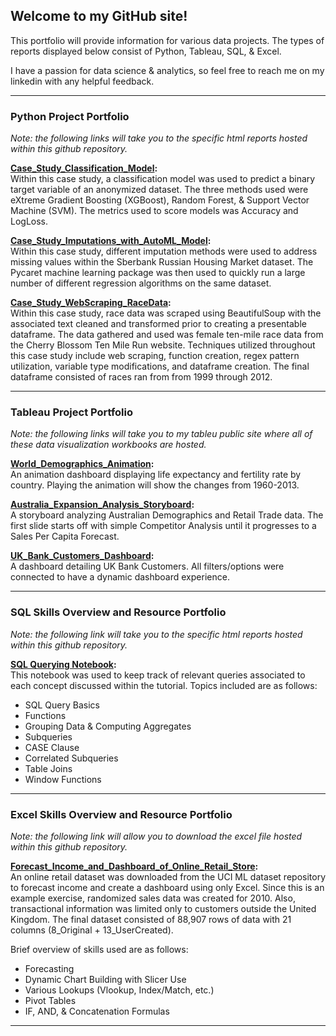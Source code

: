 ## Welcome to my GitHub site!

This portfolio will provide information for various data projects.  The types of reports displayed below consist of Python, Tableau, SQL, & Excel.  

I have a passion for data science & analytics, so feel free to reach me on my linkedin with any helpful feedback.  

---

### Python Project Portfolio
*Note: the following links will take you to the specific html reports hosted within this github repository.*

**[Case_Study_Classification_Model](https://avela0317.github.io/Python/AV_JW_Unit8_CaseStudy.html):** 
<br/>Within this case study, a classification model was used to predict a binary target variable of an anonymized dataset. The three methods used were eXtreme Gradient Boosting (XGBoost), Random Forest, & Support Vector Machine (SVM). The metrics used to score models was Accuracy and LogLoss.

**[Case_Study_Imputations_with_AutoML_Model](https://avela0317.github.io/Python/AV_JW_Unit10_CaseStudy.html):** 
<br/>Within this case study, different imputation methods were used to address missing values within the Sberbank Russian Housing Market dataset.  The Pycaret machine learning package was then used to quickly run a large number of different regression algorithms on the same dataset.

**[Case_Study_WebScraping_RaceData](https://avela0317.github.io/Python/AV_JW_Unit4_CaseStudy.html):** 
<br/>Within this case study, race data was scraped using BeautifulSoup with the associated text cleaned and transformed prior to creating a presentable dataframe.  The data gathered and used was female ten-mile race data from the Cherry Blossom Ten Mile Run website. Techniques utilized throughout this case study include web scraping, function creation, regex pattern utilization, variable type modifications, and dataframe creation. The final dataframe consisted of races ran from from 1999 through 2012.

---

### Tableau Project Portfolio
*Note: the following links will take you to my tableu public site where all of these data visualization workbooks are hosted.*

**[World_Demographics_Animation](https://public.tableau.com/profile/avela0317#!/vizhome/World_Demographics_Animation_16100566502730/WorldDemographics):** 
<br/>An animation dashboard displaying life expectancy and fertility rate by country.  Playing the animation will show the changes from 1960-2013.

**[Australia_Expansion_Analysis_Storyboard](https://public.tableau.com/profile/avela0317#!/vizhome/Australia_Expansion_Analysis/FinalPresentation):** 
<br/>A storyboard analyzing Australian Demographics and Retail Trade data.  The first slide starts off with simple Competitor Analysis until it progresses to a Sales Per Capita Forecast.

**[UK_Bank_Customers_Dashboard](https://public.tableau.com/profile/avela0317#!/vizhome/UK_Bank_Dashboard_16098613765890/UKCustomerSegmentations):** 
<br/>A dashboard detailing UK Bank Customers.  All filters/options were connected to have a dynamic dashboard experience.

---

### SQL Skills Overview and Resource Portfolio
*Note: the following link will take you to the specific html reports hosted within this github repository.*

**[SQL Querying Notebook](https://avela0317.github.io/SQL/SQL_DS_Tutorial.html):** 
<br/>This notebook was used to keep track of relevant queries associated to each concept discussed within the tutorial.  Topics included are as follows:
- SQL Query Basics 
- Functions 
- Grouping Data & Computing Aggregates
- Subqueries 
- CASE Clause 
- Correlated Subqueries 
- Table Joins
- Window Functions

---

### Excel Skills Overview and Resource Portfolio
*Note: the following link will allow you to download the excel file hosted within this github repository.*

**[Forecast_Income_and_Dashboard_of_Online_Retail_Store](https://avela0317.github.io/Excel/Online_Retail_Dashboard.xlsx):** 
<br/>An online retail dataset was downloaded from the UCI ML dataset repository to forecast income and create a dashboard using only Excel.  Since this is an example exercise, randomized sales data was created for 2010.  Also, transactional information was limited only to customers outside the United Kingdom.  The final dataset consisted of 88,907 rows of data with 21 columns (8_Original + 13_UserCreated).  

Brief overview of skills used are as follows:
- Forecasting
- Dynamic Chart Building with Slicer Use
- Various Lookups (Vlookup, Index/Match, etc.)
- Pivot Tables
- IF, AND, & Concatenation Formulas


---




